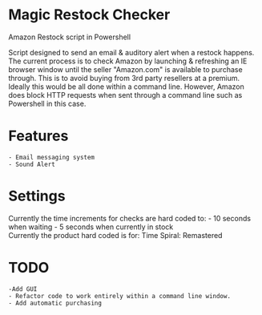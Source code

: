 # Magic Restock Checker
Amazon Restock script in Powershell

Script designed to send an email & auditory alert when a restock happens.
The current process is to check Amazon by launching & refreshing an IE browser window until the seller "Amazon.com" is available to purchase through. This is to avoid buying from 3rd party resellers at a premium. Ideally this would be all done within a command line. However, Amazon does block HTTP requests when sent through a command line such as Powershell in this case.

# Features
    - Email messaging system
    - Sound Alert

# Settings
Currently the time increments for checks are hard coded to:
	- 10 seconds when waiting
	- 5 seconds when currently in stock <br>
Currently the product hard coded is for: Time Spiral: Remastered

# TODO
	-Add GUI
	- Refactor code to work entirely within a command line window.
	- Add automatic purchasing

